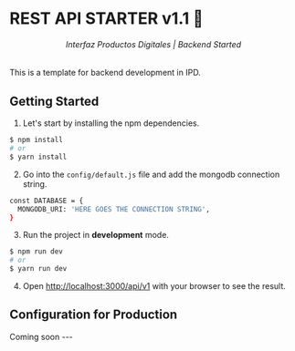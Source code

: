 # REST API STARTER v1.1 👶

<h6 align="center">Interfaz Productos Digitales | Backend Started</h6>

This is a template for backend development in IPD.

## Getting Started

1. Let's start by installing the npm dependencies.
   
```bash
$ npm install
# or
$ yarn install
```

2. Go into the `config/default.js` file and add the mongodb connection string.
```bash
const DATABASE = {
  MONGODB_URI: 'HERE GOES THE CONNECTION STRING', 
}

```

3. Run the project in <b>development</b> mode.
   
```bash
$ npm run dev 
# or
$ yarn run dev
```

4. Open [http://localhost:3000/api/v1](http://localhost:3000/api/v1) with your browser to see the result.

## Configuration for Production
Coming soon ---